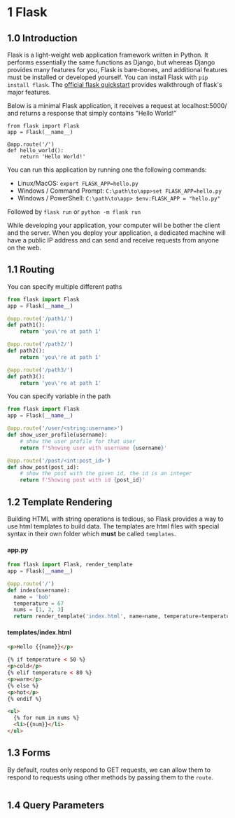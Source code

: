 
# 1 Flask

## 1.0 Introduction

Flask is a light-weight web application framework written in Python. It performs essentially the same functions as Django, but whereas Django provides many features for you, Flask is bare-bones, and additional features must be installed or developed yourself. You can install Flask with `pip install flask`. The [official flask quickstart](https://flask.palletsprojects.com/en/1.1.x/quickstart/) provides walkthrough of flask's major features.

Below is a minimal Flask application, it receives a request at localhost:5000/ and returns a response that simply contains "Hello World!"

```
from flask import Flask
app = Flask(__name__)

@app.route('/')
def hello_world():
    return 'Hello World!'
```

You can run this application by running one the following commands:

- Linux/MacOS: `export FLASK_APP=hello.py`
- Windows / Command Prompt: `C:\path\to\app>set FLASK_APP=hello.py`
- Windows / PowerShell: `C:\path\to\app> $env:FLASK_APP = "hello.py"`

Followed by `flask run` or `python -m flask run`

While developing your application, your computer will be bother the client and the server. When you deploy your application, a dedicated machine will have a public IP address and can send and receive requests from anyone on the web.

## 1.1 Routing


You can specify multiple different paths

```python
from flask import Flask
app = Flask(__name__)

@app.route('/path1/')
def path1():
    return 'you\'re at path 1'

@app.route('/path2/')
def path2():
    return 'you\'re at path 1'

@app.route('/path3/')
def path3():
    return 'you\'re at path 1'
```


You can specify variable in the path

```python
from flask import Flask
app = Flask(__name__)

@app.route('/user/<string:username>')
def show_user_profile(username):
    # show the user profile for that user
    return f'Showing user with username {username}'

@app.route('/post/<int:post_id>')
def show_post(post_id):
    # show the post with the given id, the id is an integer
    return f'Showing post with id {post_id}'

```


## 1.2 Template Rendering

Building HTML with string operations is tedious, so Flask provides a way to use html templates to build data. The templates are html files with special syntax in their own folder which **must** be called `templates`.

#### app.py
```python
from flask import Flask, render_template
app = Flask(__name__)

@app.route('/')
def index(username):
  name = 'bob'
  temperature = 67
  nums = [1, 2, 3]  
  return render_template('index.html', name=name, temperature=temperature, nums=nums)
```

#### templates/index.html
```html
<p>Hello {{name}}</p>

{% if temperature < 50 %}
<p>cold</p>
{% elif temperature < 80 %}
<p>warm</p>
{% else %}
<p>hot</p>
{% endif %}

<ul>
  {% for num in nums %}
  <li>{{num}}</li>
</ul>
```

## 1.3 Forms

By default, routes only respond to GET requests, we can allow them to respond to requests using other methods by passing them to the `route`.


```python

```


## 1.4 Query Parameters


